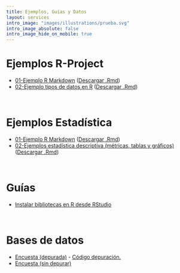 ```yaml
---
title: Ejemplos, Guías y Datos
layout: services
intro_image: "images/illustrations/prueba.svg"
intro_image_absolute: false
intro_image_hide_on_mobile: true
---
```


# Ejemplos R-Project

- [01-Ejemplo R Markdown](https://rpubs.com/Edimer/742067) ([Descargar .Rmd](/temas/Guides/examples_rproject/ejemplo_rmarkdown.Rmd))
- [02-Ejemplo tipos de datos en R]() ([Descargar .Rmd]())

<br>

# Ejemplos Estadística

- [01-Ejemplo R Markdown](https://rpubs.com/Edimer/740944) ([Descargar .Rmd](/temas/Guides/examples_statistics/ejemplo_rmarkdown.Rmd))
- [02-Ejemplos estadística descriptiva (métricas, tablas y gráficos)](https://rpubs.com/Edimer/750443) ([Descargar .Rmd](/temas/Guides/examples_statistics/01-estad-descriptiva.Rmd))

<br>

# Guías

- [Instalar bibliotecas en R desde RStudio](/temas/Guides/01-InstallPackage.html)

<br>

# Bases de datos

- [Encuesta (depurada)](/temas/data/encuesta_depurada.xlsx) - [Código depuración.](https://rpubs.com/Edimer/744653)
- [Encuesta (sin depurar)](/temas/data/encuesta.xlsx)